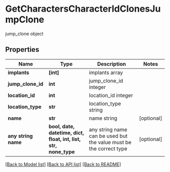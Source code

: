 # GetCharactersCharacterIdClonesJumpClone

jump_clone object

## Properties
Name | Type | Description | Notes
------------ | ------------- | ------------- | -------------
**implants** | **[int]** | implants array | 
**jump_clone_id** | **int** | jump_clone_id integer | 
**location_id** | **int** | location_id integer | 
**location_type** | **str** | location_type string | 
**name** | **str** | name string | [optional] 
**any string name** | **bool, date, datetime, dict, float, int, list, str, none_type** | any string name can be used but the value must be the correct type | [optional]

[[Back to Model list]](../README.md#documentation-for-models) [[Back to API list]](../README.md#documentation-for-api-endpoints) [[Back to README]](../README.md)


